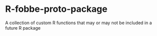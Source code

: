 # R-fobbe-proto-package
A collection of custom R functions that may or may not be included in a future R package
